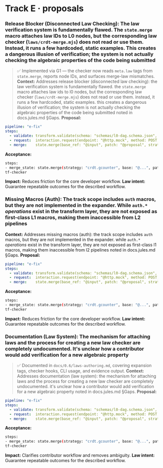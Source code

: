 # Track E · proposals

### Release Blocker (Disconnected Law Checking): The law verification system is fundamentally flawed. The `state.merge` macro attaches law IDs to L0 nodes, but the corresponding law checker (`laws/crdt-merge.mjs`) does not read or use them. Instead, it runs a few hardcoded, static examples. This creates a dangerous illusion of verification; the system is not actually checking the algebraic properties of the code being submitted
> ✅ Implemented via G1 — the checker now reads `meta.law` tags from `state.merge`, reports node IDs, and surfaces merge-law mismatches.
**Context:** Addresses release blocker (disconnected law checking): the law verification system is fundamentally flawed. the `state.merge` macro attaches law ids to l0 nodes, but the corresponding law checker (`laws/crdt-merge.mjs`) does not read or use them. instead, it runs a few hardcoded, static examples. this creates a dangerous illusion of verification; the system is not actually checking the algebraic properties of the code being submitted noted in docs.jules.md §Gaps.
**Proposal:**
```yaml
pipeline: "e-fix"
steps:
  - validate: transform.validate(schema: "schemas/l0-dag.schema.json", input: "@input")
  - request:  interaction.request(endpoint: "@http.mock", method: POST, body: { trace: "@trace" })
  - merge:    state.merge(base_ref: "@input", patch: "@proposal", strategy: "jsonpatch")
```
**Acceptance:**
```bash
steps:
- merge_state: state.merge(strategy: "crdt.gcounter", base: "@...", patch: "@...")
tf-checker
```
**Impact:** Reduces friction for the core developer workflow.
**Law intent:** Guarantee repeatable outcomes for the described workflow.

### Missing Macros (Auth): The track scope includes `auth` macros, but they are not implemented in the expander. While `auth.*` *operations* exist in the transform layer, they are not exposed as first-class L1 macros, making them inaccessible from L2 pipelines
**Context:** Addresses missing macros (auth): the track scope includes `auth` macros, but they are not implemented in the expander. while `auth.*` *operations* exist in the transform layer, they are not exposed as first-class l1 macros, making them inaccessible from l2 pipelines noted in docs.jules.md §Gaps.
**Proposal:**
```yaml
pipeline: "e-fix"
steps:
  - validate: transform.validate(schema: "schemas/l0-dag.schema.json", input: "@input")
  - request:  interaction.request(endpoint: "@http.mock", method: POST, body: { trace: "@trace" })
  - merge:    state.merge(base_ref: "@input", patch: "@proposal", strategy: "jsonpatch")
```
**Acceptance:**
```bash
steps:
- merge_state: state.merge(strategy: "crdt.gcounter", base: "@...", patch: "@...")
tf-checker
```
**Impact:** Reduces friction for the core developer workflow.
**Law intent:** Guarantee repeatable outcomes for the described workflow.

### Documentation (Law System): The mechanism for attaching laws and the process for creating a new law checker are completely undocumented. It's unclear how a contributor would add verification for a new algebraic property
> ✅ Documented in `docs/0.6/laws-authoring.md`, covering expansion tags, checker hooks, CLI usage, and evidence output.
**Context:** Addresses documentation (law system): the mechanism for attaching laws and the process for creating a new law checker are completely undocumented. it's unclear how a contributor would add verification for a new algebraic property noted in docs.jules.md §Gaps.
**Proposal:**
```yaml
pipeline: "e-fix"
steps:
  - validate: transform.validate(schema: "schemas/l0-dag.schema.json", input: "@input")
  - request:  interaction.request(endpoint: "@http.mock", method: POST, body: { trace: "@trace" })
  - merge:    state.merge(base_ref: "@input", patch: "@proposal", strategy: "jsonpatch")
```
**Acceptance:**
```bash
steps:
- merge_state: state.merge(strategy: "crdt.gcounter", base: "@...", patch: "@...")
tf-checker
```
**Impact:** Clarifies contributor workflow and removes ambiguity.
**Law intent:** Guarantee repeatable outcomes for the described workflow.
